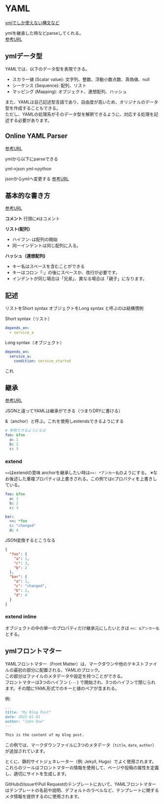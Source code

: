 # YAML
[ymlでしか使えない構文など](https://nju33.com/notes/github-actions/articles#%E3%83%91%E3%82%BF%E3%83%BC%E3%83%B3)

ymlを継承した時などparseしてくれる。  
[参考URL](http://yaml-online-parser.appspot.com/?yaml=foo%3A+%26foo%0A++a%3A+1%0A++b%3A+2%0A++c%3A+3%0A%0Abar%3A%0A++%3C%3C%3A+*foo%0A++c%3A+%22changed%22%0A++d%3A+4%0A%0Abaz%3A%0A++%3C%3C%3A+%26awesome%0A++++awesome%3A+%22cat%22%0A++great%3A+%22god%22%0A++bad%3A+%22human%22%0A%0Astatus%3A%0A++%3C%3C%3A+*awesome%0A++work%3A+true&type=json)

## ymlデータ型

YAMLでは、以下のデータ型を表現できる。

- スカラー値 (Scalar value): 文字列、整数、浮動小数点数、真偽値、null
- シーケンス (Sequence): 配列、リスト
- マッピング (Mapping): オブジェクト、連想配列、ハッシュ

また、YAMLは自己記述型言語であり、自由度が高いため、オリジナルのデータ型を作成することもできる。  
ただし、YAMLの処理系がそのデータ型を解釈できるように、対応する処理を記述する必要があります。

## Online YAML Parser
[参考URL](https://yaml-online-parser.appspot.com/)

ymlから以下にparseできる

yml→json
yml→python

jsonからymlへ変更する
[参考URL](https://j2y.link/)

## 基本的な書き方
[参考URL](https://zenn.dev/boukichi/articles/cc3abb74db92fc)

**コメント**
行頭に`#`はコメント

**リスト(配列）**
- ハイフン`-`は配列の開始
- 同一インデントは同じ配列に入る。

**ハッシュ（連想配列)**
- キー名はスペースを含むことができる
- キーはコロン「:」の後にスペースか、改行が必要です。
- インデントが同じ場合は「兄弟」、異なる場合は「親子」になります。


## 記述

リストをShort syntax
オブジェクトをLong syntax
と呼ぶのは結構慣例

Short syntax（リスト）
```yml
depends_on:
  - service_a
```

Long syntax（オブジェクト）
```yml
depends_on:
  service_a:
    condition: service_started
```

これ

## 継承

[参考URL](https://tech-1natsu.hatenablog.com/entry/2018/12/16/004215)

JSONと違ってYAMLは継承ができる（つまりDRYに書ける）

&（anchor）と呼ぶ。これを使用しextendsできるようにする

```yml
# 参照できるようになる
foo: &foo
  a: 1
  b: 2
  c: 3
```

### extend

`<<`はextendの意味
anchorを継承したい時は`<<: *アンカー名`のようにする。
※なお後述した重複プロパティは上書きされる。この例ではcプロパティを上書きしている。

```yml
foo: &foo
  a: 1
  b: 2
  c: 3

bar:
  <<: *foo
  c: "changed"
  d: 4
```

JSON変換するとこうなる
```json
{
  "foo": {
    "a": 1, 
    "c": 3, 
    "b": 2
  }, 
  "bar": {
    "a": 1, 
    "c": "changed", 
    "b": 2, 
    "d": 4
  }
}
```

### extend inline

オブジェクトの中の単一のプロパティだけ継承元にしたいときは
`<<: &アンカー名`とする。

## ymlフロントマター

YAMLフロントマター（Front Matter）は、マークダウンや他のテキストファイルの最初の部分に配置される、YAMLのブロック。  
この部分はファイルのメタデータや設定を持つことができる。  
フロントマターは3つのハイフン (`---`) で開始され、3つのハイフンで閉じられます。その間にYAML形式でのキーと値のペアが含まれる。

例:

```markdown
---
title: "My Blog Post"
date: 2022-01-01
author: "John Doe"
---

This is the content of my blog post.
```

この例では、マークダウンファイルに3つのメタデータ（`title`, `date`, `author`）が追加されています。

とくに、静的サイトジェネレーター（例: Jekyll, Hugo）でよく使用されます。これらのツールはフロントマターの情報を使用して、ページや投稿の属性を定義し、適切にサイトを生成します。

GitHubのIssueやPull Requestのテンプレートにおいて、YAMLフロントマターはテンプレートの名前や説明、デフォルトのラベルなど、テンプレートに関するメタ情報を提供するのに使用されます。